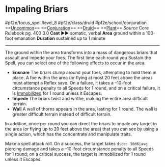 # Impaling Briars
#pf2e/focus_spell/level_8 #pf2e/class/druid #pf2e/school/conjuration 
==[Uncommon](../../../rules/traits/uncommon.md)== ==[Conjuration](../../../rules/traits/conjuration.md)== ==[Druid](../../../rules/traits/druid.md)== ==[Plant](../../../rules/traits/plant.md)==
*Source* Core Rulebook pg. 400 3.0
**Cast** ►► somatic, verbal
**Area** ground within a 100-foot emanation
**Duration** sustained up to 1 minute

---
The ground within the area transforms into a mass of dangerous briars that assault and impede your foes. The first time each round you Sustain the Spell, you can select one of the following effects to occur in the area.

- **Ensnare** The briars clump around your foes, attempting to hold them in place. A foe within the area (or flying at most 20 feet above the area) must attempt a Reflex save. On a failure, it takes a –10-foot circumstance penalty to all Speeds for 1 round, and on a critical failure, it is [Immobilized](../../../Conditions/Immobilized.md) for 1 round unless it Escapes.
- **Impede** The briars twist and writhe, making the entire area difficult terrain.
- **Wall** A wall of thorns appears in the area, lasting for 1 round. The wall is greater difficult terrain instead of difficult terrain.

In addition, once per round you can direct the briars to impale any target in the area (or flying up to 20 feet above the area) that you can see by using a single action, which has the concentrate and manipulate traits.

Make a spell attack roll. On a success, the target takes `dice: 10d6|avg` piercing damage and takes a –10-foot circumstance penalty to all Speeds for 1 round; on a critical success, the target is immobilized for 1 round unless it Escapes.